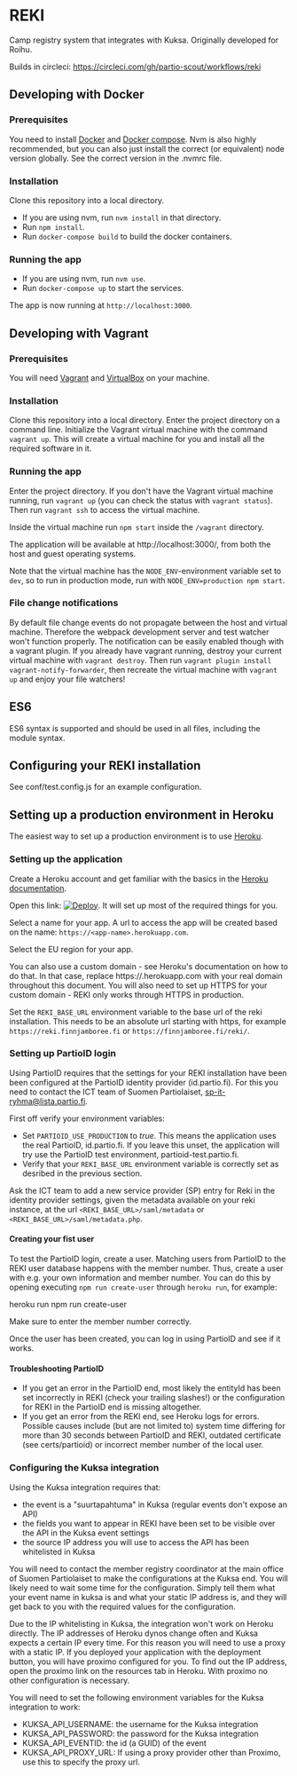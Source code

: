 # REKI
Camp registry system that integrates with Kuksa. Originally developed for Roihu.

Builds in circleci: https://circleci.com/gh/partio-scout/workflows/reki

## Developing with Docker

### Prerequisites
You need to install [Docker](https://docker.com) and [Docker compose](https://docs.docker.com/compose/install/). Nvm is also highly recommended, but you can also just install the correct (or equivalent) node version globally. See the correct version in the .nvmrc file.

### Installation
Clone this repository into a local directory.
- If you are using nvm, run `nvm install` in that directory.
- Run `npm install`.
- Run `docker-compose build` to build the docker containers.

### Running the app
- If you are using nvm, run `nvm use`.
- Run `docker-compose up` to start the services.

The app is now running at `http://localhost:3000`.

## Developing with Vagrant

### Prerequisites
You will need [Vagrant](https://www.vagrantup.com/) and [VirtualBox](https://www.virtualbox.org/) on your machine.

### Installation
Clone this repository into a local directory. Enter the project directory on a command line. Initialize the Vagrant virtual machine with the command `vagrant up`. This will create a virtual machine for you and install all the required software in it.

### Running the app
Enter the project directory. If you don't have the Vagrant virtual machine running, run `vagrant up` (you can check the status with `vagrant status`). Then run `vagrant ssh` to access the virtual machine.

Inside the virtual machine run `npm start` inside the `/vagrant` directory.

The application will be available at http://localhost:3000/, from both the host and guest operating systems.

Note that the virtual machine has the `NODE_ENV`-environment variable set to `dev`, so to run in production mode, run with `NODE_ENV=production npm start`.

### File change notifications
By default file change events do not propagate between the host and virtual machine. Therefore the webpack development server and test watcher won't function properly. The notification can be easily enabled though with a vagrant plugin. If you already have vagrant running, destroy your current virtual machine with `vagrant destroy`. Then run `vagrant plugin install vagrant-notify-forwarder`, then recreate the virtual machine with `vagrant up` and enjoy your file watchers!

## ES6
ES6 syntax is supported and should be used in all files, including the module syntax.

## Configuring your REKI installation

See conf/test.config.js for an example configuration.

## Setting up a production environment in Heroku

The easiest way to set up a production environment is to use [Heroku](https://heroku.com/).

### Setting up the application

Create a Heroku account and get familiar with the basics in the [Heroku documentation](https://devcenter.heroku.com/).

Open this link: [![Deploy](https://www.herokucdn.com/deploy/button.svg)](https://heroku.com/deploy). It will set up most of the required things for you.

Select a name for your app. A url to access the app will be created based on the name: `https://<app-name>.herokuapp.com`.

Select the EU region for your app.

You can also use a custom domain - see Heroku's documentation on how to do that. In that case, replace https://<app-name>.herokuapp.com with your real domain throughout this document. You will also need to set up HTTPS for your custom domain - REKI only works through HTTPS in production.

Set the `REKI_BASE_URL` environment variable to the base url of the reki installation. This needs to be an absolute url starting with https, for example `https://reki.finnjamboree.fi` or `https://finnjamboree.fi/reki/`.

### Setting up PartioID login

Using PartioID requires that the settings for your REKI installation have been been configured at the PartioID identity provider (id.partio.fi). For this you need to contact the ICT team of Suomen Partiolaiset, sp-it-ryhma@lista.partio.fi.

First off verify your environment variables:
- Set `PARTIOID_USE_PRODUCTION` to *true*. This means the application uses the real PartioID, id.partio.fi. If you leave this unset, the application will try use the PartioID test environment, partioid-test.partio.fi.
- Verify that your `REKI_BASE_URL` environment variable is correctly set as desribed in the previous section.

Ask the ICT team to add a new service provider (SP) entry for Reki in the identity provider settings, given the metadata available on your reki instance, at the url `<REKI_BASE_URL>/saml/metadata` or `<REKI_BASE_URL>/saml/metadata.php`.

#### Creating your fist user

To test the PartioID login, create a user. Matching users from PartioID to the REKI user database happens with the member number. Thus, create a user with e.g. your own information and member number. You can do this by opening executing `npm run create-user` through `heroku run`, for example:

  heroku run npm run create-user

Make sure to enter the member number correctly.

Once the user has been created, you can log in using PartioID and see if it works.

#### Troubleshooting PartioID

- If you get an error in the PartioID end, most likely the entityId has been set incorrectly in REKI (check your trailing slashes!) or the configuration for REKI in the PartioID end is missing altogether.
- If you get an error from the REKI end, see Heroku logs for errors. Possible causes include (but are not limited to) system time differing for more than 30 seconds between PartioID and REKI, outdated certificate (see certs/partioid) or incorrect member number of the local user.

### Configuring the Kuksa integration

Using the Kuksa integration requires that:

- the event is a "suurtapahtuma" in Kuksa (regular events don't expose an API)
- the fields you want to appear in REKI have been set to be visible over the API in the Kuksa event settings
- the source IP address you will use to access the API has been whitelisted in Kuksa

You will need to contact the member registry coordinator at the main office of Suomen Partiolaiset to make the configurations at the Kuksa end. You will likely need to wait some time for the configuration. Simply tell them what your event name in kuksa is and what your static IP address is, and they will get back to you with the required values for the configuration.

Due to the IP whitelisting in Kuksa, the integration won't work on Heroku directly. The IP addresses of Heroku dynos change often and Kuksa expects a certain IP every time. For this reason you will need to use a proxy with a static IP. If you deployed your application with the deployment button, you will have proximo configured for you. To find out the IP address, open the proximo link on the resources tab in Heroku. With proximo no other configuration is necessary.

You will need to set the following environment variables for the Kuksa integration to work:

- KUKSA_API_USERNAME: the username for the Kuksa integration
- KUKSA_API_PASSWORD: the password for the Kuksa integration
- KUKSA_API_EVENTID: the id (a GUID) of the event
- KUKSA_API_PROXY_URL: If using a proxy provider other than Proximo, use this to specify the proxy url.
